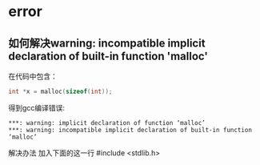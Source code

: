 # error

## 如何解决warning: incompatible implicit declaration of built-in function 'malloc'

在代码中包含：
~~~ c
int *x = malloc(sizeof(int)); 
~~~

得到gcc编译错误:
~~~ shell
***: warning: implicit declaration of function ‘malloc’
***: warning: incompatible implicit declaration of built-in function ‘malloc’
~~~

解决办法
加入下面的这一行
#include <stdlib.h>